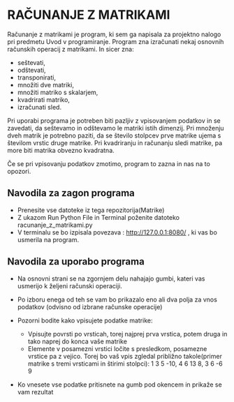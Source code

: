 # RAČUNANJE Z MATRIKAMI

Računanje z matrikami je program, ki sem ga napisala za projektno nalogo pri predmetu Uvod v programiranje. Program zna izračunati nekaj osnovnih računskih operacij z matrikami. In sicer zna: 
- seštevati,
- odštevati,
- transponirati,
- množiti dve matriki,
- množiti matriko s skalarjem,
- kvadrirati matriko,
- izračunati sled.

Pri uporabi programa je potreben biti pazljiv z vpisovanjem podatkov in se zavedati, da seštevamo in odštevamo le matriki istih dimenzij. Pri množenju dveh matrik je potrebno paziti, da se število stolpcev prve matrike ujema s številom vrstic druge matrike. Pri kvadriranju in računanju sledi matrike, pa more biti matrika obvezno kvadratna.

Če se pri vpisovanju podatkov zmotimo, program to zazna in nas na to opozori.



## Navodila za zagon programa
- Prenesite vse datoteke iz tega repozitorija(Matrike)
- Z ukazom Run Python File in Terminal poženite datoteko racunanje_z_matrikami.py
- V terminalu se bo izpisala povezava : http://127.0.0.1:8080/ , ki vas bo usmerila na program.

## Navodila za uporabo programa
- Na osnovni strani se na zgornjem delu nahajajo gumbi, kateri vas usmerijo k željeni računski operaciji.
- Po izboru enega od teh se vam bo prikazalo eno ali dva polja za vnos podatkov (odvisno od izbrane računske operacije)
- Pozorni bodite kako vpisujete podatke matrike:
    - Vpisujte povrsti po vrsticah, torej najprej prva vrstica, potem druga in tako naprej do konca vaše matrike
    - Elemente v posamezni vrstici ločite s presledkom, posamezne vrstice pa z vejico. Torej bo vaš vpis zgledal približno takole(primer matrike s tremi vrsticami in štirimi stolpci):
    1 3 5 -10, 4 6 13 8, 3 6 -6 9

- Ko vnesete vse podatke pritisnete na gumb pod okencem in prikaže se vam rezultat
    
        




